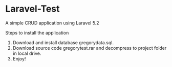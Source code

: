 # Laravel-Test
A simple CRUD application using Laravel 5.2


Steps to install the application
<ol>
<li>Download and install database gregorydata.sql.</li>
<li>Download source code gregorytest.rar and decompress to project folder in local drive.</li>
<li>Enjoy!</li>
</ol>
